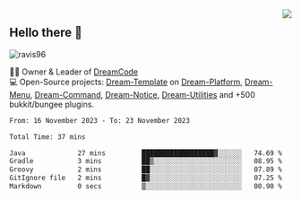 <img align='right' src="https://github-readme-stats.vercel.app/api?username=Ravis96&show_icons=true">

## Hello there 👋
<p align="left"> <img src="https://komarev.com/ghpvc/?username=ravis96&label=Profile%20views&color=0e75b6&style=flat" alt="ravis96" /> </p>

👨‍💻 Owner & Leader of [DreamCode](https://github.com/DreamPoland) <br>
💻 Open-Source projects: [Dream-Template](https://github.com/DreamPoland/dream-template) on [Dream-Platform](https://github.com/DreamPoland/dream-platform), [Dream-Menu](https://github.com/DreamPoland/dream-menu), [Dream-Command](https://github.com/DreamPoland/dream-command), [Dream-Notice](https://github.com/DreamPoland/dream-notice), [Dream-Utilities](https://github.com/DreamPoland/dream-utilities) and +500 bukkit/bungee plugins.

<!--START_SECTION:waka-->

```txt
From: 16 November 2023 - To: 23 November 2023

Total Time: 37 mins

Java             27 mins         ██████████████████▓░░░░░░   74.69 %
Gradle           3 mins          ██▒░░░░░░░░░░░░░░░░░░░░░░   08.95 %
Groovy           2 mins          ██░░░░░░░░░░░░░░░░░░░░░░░   07.89 %
GitIgnore file   2 mins          █▓░░░░░░░░░░░░░░░░░░░░░░░   07.25 %
Markdown         0 secs          ▒░░░░░░░░░░░░░░░░░░░░░░░░   00.90 %
```

<!--END_SECTION:waka-->
